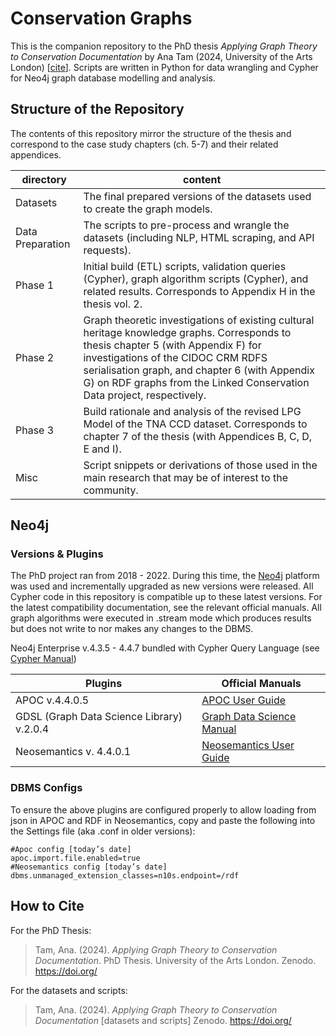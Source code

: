 # Conservation Graphs

This is the companion repository to the PhD thesis *Applying Graph Theory to Conservation Documentation* by Ana Tam (2024, University of the Arts London) [[cite](https://github.com/ana-tam/conservation-graphs?tab=readme-ov-file#cite)]. 
Scripts are written in Python for data wrangling and Cypher for Neo4j graph database modelling and analysis.

## Structure of the Repository

The contents of this repository mirror the structure of the thesis and correspond to the case study chapters (ch. 5-7) and their related appendices.

directory | content
--- | ---
Datasets | The final prepared versions of the datasets used to create the graph models.
Data Preparation | The scripts to pre-process and wrangle the datasets (including NLP, HTML scraping, and API requests).
Phase 1 | Initial build (ETL) scripts, validation queries (Cypher), graph algorithm scripts (Cypher), and related results.  Corresponds to Appendix H in the thesis vol. 2.
Phase 2 | Graph theoretic investigations of existing cultural heritage knowledge graphs.  Corresponds to thesis chapter 5 (with Appendix F) for investigations of the CIDOC CRM RDFS serialisation graph, and chapter 6 (with Appendix G) on RDF graphs from the Linked Conservation Data project, respectively.  
Phase 3 | Build rationale and analysis of the revised LPG Model of the TNA CCD dataset. Corresponds to chapter 7 of the thesis (with Appendices B, C, D, E and I).
Misc | Script snippets or derivations of those used in the main research that may be of interest to the community.


## Neo4j 

### Versions & Plugins

The PhD project ran from 2018 - 2022.  During this time, the [Neo4j](https://neo4j.com/) platform was used and incrementally upgraded as new versions were released. All Cypher code in this repository is compatible up to these latest versions.  For the latest compatibility documentation, see the relevant official manuals.  All graph algorithms were executed in .stream mode which produces results but does not write to nor makes any changes to the DBMS. 

Neo4j Enterprise v.4.3.5 - 4.4.7  bundled with Cypher Query Language (see [Cypher Manual](https://neo4j.com/docs/cypher-manual/current/))

Plugins | Official Manuals
------------- | ------------- 
APOC v.4.4.0.5  | [APOC User Guide](https://neo4j.com/labs/apoc/4.4/)
GDSL (Graph Data Science Library) v.2.0.4 | [Graph Data Science Manual](https://neo4j.com/docs/graph-data-science/current/)
Neosemantics v. 4.4.0.1 | [Neosemantics User Guide](https://neo4j.com/labs/neosemantics/4.3/)

### DBMS Configs

To ensure the above plugins are configured properly to allow loading from json in APOC and RDF in Neosemantics, copy and paste the following into the Settings file (aka .conf in older versions):

```
#Apoc config [today’s date]
apoc.import.file.enabled=true
#Neosemantics config [today’s date]
dbms.unmanaged_extension_classes=n10s.endpoint=/rdf
```

## How to Cite

For the PhD Thesis:  
>Tam, Ana. (2024). *Applying Graph Theory to Conservation Documentation*. PhD Thesis. University of the Arts London. Zenodo. https://doi.org/

For the datasets and scripts:  
>Tam, Ana. (2024). *Applying Graph Theory to Conservation Documentation* [datasets and scripts] Zenodo. https://doi.org/



